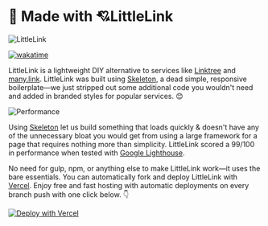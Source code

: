 # 🔗 Made with 💘LittleLink

![LittleLink](https://cdn.cottle.cloud/littlelink/social-circle.png)

[![wakatime](https://wakatime.com/badge/user/04be71f3-16cc-4c63-ae2d-1edb5cb18060/project/e8a083cf-eab8-4297-90b4-98b7d2154b09.svg)](https://wakatime.com/badge/user/04be71f3-16cc-4c63-ae2d-1edb5cb18060/project/e8a083cf-eab8-4297-90b4-98b7d2154b09)

LittleLink is a lightweight DIY alternative to services like [Linktree](https://linktr.ee)
and [many.link](https://www.google.com). LittleLink was built using [Skeleton](http://getskeleton.com/), a dead simple, responsive boilerplate—we just stripped out some additional code you wouldn't need and added in branded styles for popular services. 😊

![Performance](https://i.imgur.com/JBD8mTU.png)

Using [Skeleton](http://getskeleton.com/) let us build something that loads quickly & doesn't have any of the unnecessary bloat you would get from using a large framework for a page that requires nothing more than simplicity. LittleLink scored a 99/100 in performance when tested with [Google Lighthouse](https://developers.google.com/web/tools/lighthouse).

No need for gulp, npm, or anything else to make LittleLink work—it uses the bare essentials. You can automatically fork and deploy LittleLink with [Vercel](https://vercel.com/). Enjoy free and fast hosting with automatic deployments on every branch push with one click below. 👇️

[![Deploy with Vercel](https://vercel.com/button)](https://vercel.com/new/git/external?repository-url=https%3A%2F%2Fgithub.com%2Fsethcottle%2Flittlelink&project-name=littlelink&repository-name=littlelink&demo-title=LittleLink%20Demo&demo-description=Imported%20from%20GitHub.)
